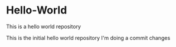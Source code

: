 # Hello-World
This is a hello world repository

This is the initial hello world repository
I'm doing a commit changes
